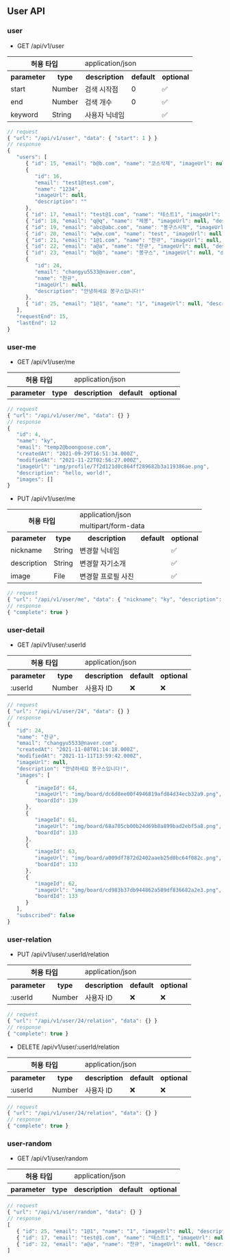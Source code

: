 ## User API

### user

- GET /api/v1/user

<table>
<tr><th colspan="2" rowspan="1">허용 타입</th><td colspan="3">application/json</td></tr>
<tr><th>parameter</th><th>type</th><th>description</th><th>default</th><th>optional</th>
<tr><td>start</td><td>Number</td><td>검색 시작점</td><td>0</td><td>✅</td></tr>
<tr><td>end</td><td>Number</td><td>검색 개수</td><td>0</td><td>✅</td></tr>
<tr><td>keyword</td><td>String</td><td>사용자 닉네임</td><td></td><td>✅</td></tr>
</table>


```js
// request
{ "url": "/api/v1/user", "data": { "start": 1 } }
// response
{
   "users": [
      { "id": 15, "email": "b@b.com", "name": "코스삭제", "imageUrl": null, "description": "ㅎㅇㅎㅇㅎㅇ" },
      {
         "id": 16,
         "email": "test1@test.com",
         "name": "1234",
         "imageUrl": null,
         "description": ""
      },
      { "id": 17, "email": "test@1.com", "name": "테스트1", "imageUrl": null, "description": "" },
      { "id": 18, "email": "q@q", "name": "제봉", "imageUrl": null, "description": "" },
      { "id": 19, "email": "abc@abc.com", "name": "봉구스시작", "imageUrl": null, "description": "" },
      { "id": 20, "email": "w@w.com", "name": "test", "imageUrl": null, "description": "" },
      { "id": 21, "email": "1@1.com", "name": "찬규", "imageUrl": null, "description": "" },
      { "id": 22, "email": "a@a", "name": "찬규", "imageUrl": null, "description": "" },
      { "id": 23, "email": "b@b", "name": "봉구스", "imageUrl": null, "description": "" },
      {
         "id": 24,
         "email": "changyu5533@naver.com",
         "name": "찬규",
         "imageUrl": null,
         "description": "안녕하세요 봉구스입니다!"
      },
      { "id": 25, "email": "1@1", "name": "1", "imageUrl": null, "description": "" }
   ],
   "requestEnd": 15,
   "lastEnd": 12
}
```

### user-me

- GET /api/v1/user/me

<table>
<tr><th colspan="2" rowspan="1">허용 타입</th><td colspan="3">application/json</td></tr>
<tr><th>parameter</th><th>type</th><th>description</th><th>default</th><th>optional</th>
</table>


```js
// request
{ "url": "/api/v1/user/me", "data": {} }
// response
{
   "id": 4,
   "name": "ky",
   "email": "temp2@boongoose.com",
   "createdAt": "2021-09-29T16:51:34.000Z",
   "modifiedAt": "2021-11-22T02:56:27.000Z",
   "imageUrl": "img/profile/7f2d121d0c864ff289682b3a119386ae.png",
   "description": "hello, world!",
   "images": []
}
```

- PUT /api/v1/user/me

<table>
<tr><th colspan="2" rowspan="2">허용 타입</th><td colspan="3">application/json</td></tr>
<tr><td colspan="3">multipart/form-data</td></tr>
<tr><th>parameter</th><th>type</th><th>description</th><th>default</th><th>optional</th>
<tr><td>nickname</td><td>String</td><td>변경할 닉네임</td><td></td><td>✅</td></tr>
<tr><td>description</td><td>String</td><td>변경할 자기소개</td><td></td><td>✅</td></tr>
<tr><td>image</td><td>File</td><td>변경할 프로필 사진</td><td></td><td>✅</td></tr>
</table>


```js
// request
{ "url": "/api/v1/user/me", "data": { "nickname": "ky", "description": "hello, world!" } }
// response
{ "complete": true }
```

### user-detail

- GET /api/v1/user/:userId

<table>
<tr><th colspan="2" rowspan="1">허용 타입</th><td colspan="3">application/json</td></tr>
<tr><th>parameter</th><th>type</th><th>description</th><th>default</th><th>optional</th>
<tr><td>:userId</td><td>Number</td><td>사용자 ID</td><td>❌</td><td>❌</td></tr>
</table>


```js
// request
{ "url": "/api/v1/user/24", "data": {} }
// response
{
   "id": 24,
   "name": "찬규",
   "email": "changyu5533@naver.com",
   "createdAt": "2021-11-08T01:14:18.000Z",
   "modifiedAt": "2021-11-11T13:59:42.000Z",
   "imageUrl": null,
   "description": "안녕하세요 봉구스입니다!",
   "images": [
      {
         "imageId": 64,
         "imageUrl": "img/board/dc6d8ee00f4946819afd84d34ecb32a9.png",
         "boardId": 139
      },
      {
         "imageId": 61,
         "imageUrl": "img/board/68a705cb00b24d69b8a899bad2ebf5a8.png",
         "boardId": 133
      },
      {
         "imageId": 63,
         "imageUrl": "img/board/a009df7872d2402aaeb25d0bc64f082c.png",
         "boardId": 133
      },
      {
         "imageId": 62,
         "imageUrl": "img/board/cd983b37db944862a589df836682a2e3.png",
         "boardId": 133
      }
   ],
   "subscribed": false
}
```

### user-relation

- PUT /api/v1/user/:userId/relation

<table>
<tr><th colspan="2" rowspan="1">허용 타입</th><td colspan="3">application/json</td></tr>
<tr><th>parameter</th><th>type</th><th>description</th><th>default</th><th>optional</th>
<tr><td>:userId</td><td>Number</td><td>사용자 ID</td><td>❌</td><td>❌</td></tr>
</table>


```js
// request
{ "url": "/api/v1/user/24/relation", "data": {} }
// response
{ "complete": true }
```

- DELETE /api/v1/user/:userId/relation

<table>
<tr><th colspan="2" rowspan="1">허용 타입</th><td colspan="3">application/json</td></tr>
<tr><th>parameter</th><th>type</th><th>description</th><th>default</th><th>optional</th>
<tr><td>:userId</td><td>Number</td><td>사용자 ID</td><td>❌</td><td>❌</td></tr>
</table>


```js
// request
{ "url": "/api/v1/user/24/relation", "data": {} }
// response
{ "complete": true }
```

### user-random

- GET /api/v1/user/random

<table>
<tr><th colspan="2" rowspan="1">허용 타입</th><td colspan="3">application/json</td></tr>
<tr><th>parameter</th><th>type</th><th>description</th><th>default</th><th>optional</th>
</table>


```js
// request
{ "url": "/api/v1/user/random", "data": {} }
// response
[
   { "id": 25, "email": "1@1", "name": "1", "imageUrl": null, "description": "" },
   { "id": 17, "email": "test@1.com", "name": "테스트1", "imageUrl": null, "description": "" },
   { "id": 22, "email": "a@a", "name": "찬규", "imageUrl": null, "description": "" }
]
```

